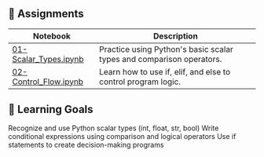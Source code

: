 #

## 🔗 Assignments
| Notebook |	Description |
|-----|----------|
|[01-Scalar_Types.ipynb](https://github.com/aaniaahh/DataScience-2025/blob/main/Completed/01_Scalar_Types.ipynb)|	Practice using Python's basic scalar types and comparison operators.|
|[02-Control_Flow.ipynb](https://github.com/aaniaahh/DataScience-2025/blob/main/Completed/02_Control_Flow.ipynb)| Learn how to use if, elif, and else to control program logic.|
## 🧠 Learning Goals
Recognize and use Python scalar types (int, float, str, bool)
Write conditional expressions using comparison and logical operators
Use if statements to create decision-making programs